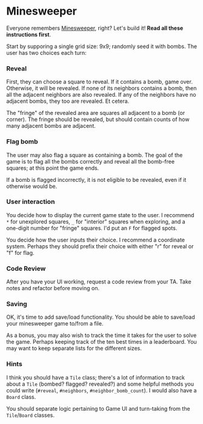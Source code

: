 # Minesweeper

Everyone remembers [Minesweeper][minesweeper-wiki], right? Let's build
it! **Read all these instructions first**.

Start by supporing a single grid size: 9x9; randomly seed it with
bombs. The user has two choices each turn:

### Reveal

First, they can choose a square to reveal. If it contains a bomb, game
over. Otherwise, it will be revealed. If none of its neighbors
contains a bomb, then all the adjacent neighbors are also revealed. If
any of the neighbors have no adjacent bombs, they too are revealed. Et
cetera.

The "fringe" of the revealed area are squares all adjacent to a bomb
(or corner). The fringe should be revealed, but should contain counts
of how many adjacent bombs are adjacent.

### Flag bomb

The user may also flag a square as containing a bomb. The goal of the
game is to flag all the bombs correctly and reveal all the bomb-free
squares; at this point the game ends.

If a bomb is flagged incorrectly, it is not eligible to be revealed,
even if it otherwise would be.

### User interaction

You decide how to display the current game state to the user. I
recommend `*` for unexplored squares, `_` for "interior" squares when
exploring, and a one-digit number for "fringe" squares. I'd put an `F`
for flagged spots.

You decide how the user inputs their choice. I recommend a coordinate
system. Perhaps they should prefix their choice with either "r" for
reveal or "f" for flag.

### Code Review

After you have your UI working, request a code review from your
TA. Take notes and refactor before moving on.

### Saving

OK, it's time to add save/load functionality. You should be able to
save/load your minesweeper game to/from a file.

As a bonus, you may also wish to track the time it takes for the user
to solve the game. Perhaps keeping track of the ten best times in a
leaderboard. You may want to keep separate lists for the different
sizes.

### Hints

I think you should have a `Tile` class; there's a lot of information
to track about a `Tile` (bombed? flagged? revealed?) and some helpful
methods you could write (`#reveal`, `#neighbors`,
`#neighbor_bomb_count`). I would also have a `Board` class.

You should separate logic pertaining to Game UI and turn-taking from
the `Tile`/`Board` classes.

[minesweeper-wiki]: http://en.wikipedia.org/wiki/Minesweeper_(Windows)
